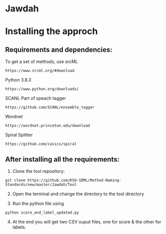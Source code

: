 # Jawdah

# Installing the approch

## Requirements and dependencies:

To get a set of methods, use srcML
```
https://www.srcml.org/#download
```
Python 3.8.3
```
https://www.python.org/downloads/
```

SCANL Part of speach tagger
```
https://github.com/SCANL/ensemble_tagger 
```
Wordnet
```
https://wordnet.princeton.edu/download 
```
Spiral Splitter
```
https://github.com/casics/spiral
```

## After installing all the requirements:

1. Clone the tool repository:
```
git clone https://github.com/KSU-SDML/Method-Naming-Standards/new/master/Jawdah/Tool
```
2. Open the terminal and change the directory to the tool directory 

3. Run the python file using 
```
python score_and_label_updated.py
```
4. At the end you will get two CSV ouput files, one for score & the other for labels. 
